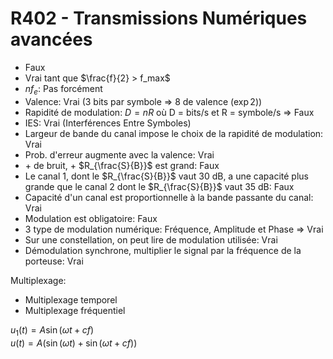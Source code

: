 # R402 - Transmissions Numériques avancées

- Faux
- Vrai tant que $\frac{f}{2} > f_max$
- $n f_e$: Pas forcément
- Valence: Vrai (3 bits par symbole => 8 de valence ($\exp2$))
- Rapidité de modulation: $D = nR$ où D = bits/s et R = symbole/s => Faux
- IES: Vrai (Interférences Entre Symboles)
- Largeur de bande du canal impose le choix de la rapidité de modulation: Vrai
- Prob. d'erreur augmente avec la valence: Vrai
- \+ de bruit, + $R_{\frac{S}{B}}$ est grand: Faux
- Le canal 1, dont le $R_{\frac{S}{B}}$ vaut 30 dB, a une capacité plus grande que le canal 2 dont le $R_{\frac{S}{B}}$ vaut 35 dB: Faux
- Capacité d'un canal est proportionnelle à la bande passante du canal: Vrai
- Modulation est obligatoire: Faux
- 3 type de modulation numérique: Fréquence, Amplitude et Phase => Vrai
- Sur une constellation, on peut lire de modulation utilisée: Vrai
- Démodulation synchrone, multiplier le signal par la fréquence de la porteuse: Vrai

Multiplexage:

- Multiplexage temporel
- Multiplexage fréquentiel

$u_1(t) = A \sin(\omega t + cf)$  
$u(t) = A (\sin(\omega t) + \sin(\omega t + cf))$
